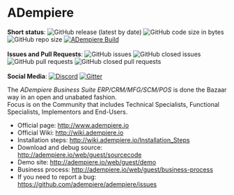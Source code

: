 # ADempiere
  **Short status**:
![GitHub release (latest by date)](https://img.shields.io/github/downloads/adempiere/adempiere/3.9.3/total)
![GitHub code size in bytes](https://img.shields.io/github/languages/code-size/adempiere/adempiere)
![GitHub repo size](https://img.shields.io/github/repo-size/adempiere/adempiere)
[![ADempiere Build](https://github.com/adempiere/adempiere/actions/workflows/main.yml/badge.svg?branch=develop)](https://github.com/adempiere/adempiere/actions/workflows/main.yml)
 \
 \
**Issues and Pull Requests**:
![GitHub issues](https://img.shields.io/github/issues/adempiere/adempiere)
![GitHub closed issues](https://img.shields.io/github/issues-closed/adempiere/adempiere)
![GitHub pull requests](https://img.shields.io/github/issues-pr/adempiere/adempiere)
![GitHub closed pull requests](https://img.shields.io/github/issues-pr-closed/adempiere/adempiere)
 \
 \
**Social Media**:
[![Discord](https://badgen.net/badge/icon/discord?icon=discord&label)](https://discord.com/invite/rn7GxBYwDe)
[![Gitter](https://badges.gitter.im/Join%20Chat.svg)](https://gitter.im/adempiere/adempiere?utm_source=badge&utm_medium=badge&utm_campaign=pr-badge&utm_content=badge)

The _ADempiere Business Suite_ _ERP/CRM/MFG/SCM/POS_ is done the Bazaar way in an open and unabated fashion. \
Focus is on the Community that includes Technical Specialists, Functional Specialists, Implementors and End-Users. 

- Official page: http://www.adempiere.io
- Official Wiki: http://wiki.adempiere.io
- Installation steps: http://wiki.adempiere.io/Installation_Steps
- Download and debug source: http://adempiere.io/web/guest/sourcecode
- Demo site: http://adempiere.io/web/guest/demo
- Business process: http://adempiere.io/web/guest/business-process
- If you need to report a bug: https://github.com/adempiere/adempiere/issues
